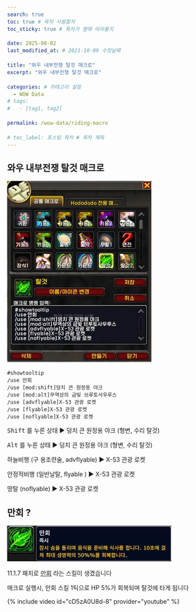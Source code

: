 ```yaml
---
search: true
toc: true # 목차 사용할지
toc_sticky: true # 목차가 옆에 따라올지

date: 2025-08-02
last_modified_at: # 2021-10-09 수정날짜

title: "와우 내부전쟁 탈것 매크로"
excerpt: "와우 내부전쟁 탈것 매크로"

categories: # 카테고리 설정
  - WOW Data
# tags:
#   - [tag1, tag2]

permalink: /wow-data/riding-macro

# toc_label: 포스팅 목차 # 목차 제목
---
```


## 와우 내부전쟁 탈것 매크로

![이미지 설명](/assets/img/wow/wowdata/2025-08-02-riding/1.webp)

```  
#showtooltip
/use 만회
/use [mod:shift]덩치 큰 원정용 야크
/use [mod:alt]무역상의 금빛 브루토사우루스
/use [advflyable]X-53 관광 로켓
/use [flyable]X-53 관광 로켓
/use [noflyable]X-53 관광 로켓
```  

<kbd>Shift</kbd> 를 누른 상태 ▶ 덩치 큰 원정용 야크 (형변, 수리 탈것)

<kbd>Alt</kbd> 를 누른 상태 ▶ 덩치 큰 원정용 야크 (형변, 수리 탈것)

하늘비행 (구 용조련술, advflyable) ▶ X-53 관광 로켓

안정적비행 (일반날탈, flyable ) ▶ X-53 관광 로켓

땅탈 (noflyable) ▶ X-53 관광 로켓





## 만회 ?

![이미지 설명](/assets/img/wow/wowdata/2025-08-02-riding/2.webp)

11.1.7 패치로 [만회](https://www.wowhead.com/ko/spell=1231411/%EB%A7%8C%ED%9A%8C) 라는 스킬이 생겼습니다

매크로 실행시, 만회 스킬 1틱으로 HP 5%가 회복되며 탈것에 타게 됩니다

{% include video id="cD5zA0U8d-8" provider="youtube" %}